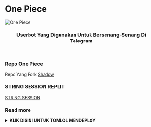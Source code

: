 

# One Piece
![One Piece](https://telegra.ph/file/7cb3e2a987c927701080e.jpg)

<h3 align="center">Userbot Yang Digunakan Untuk Bersenang-Senang Di Telegram</h3>
<p align="center">&nbsp;</p>

### Repo One Piece
Repo Yang Fork [Shadow](https://t.me/coklintoud) 


### STRING SESSION REPLIT

[STRING SESSION](https://replit.com/@aldoaprilyan3/One-Piece-String-Session?v=1)


  ### Read more
<details>
  <summary><b>KLIK DISINI UNTUK TOMLOL MENDEPLOY</b></summary>

## CARA DEPLOY? JANGAN MALAS BACA SAYANG ☺

```
* **[HEROKU](https://www.heroku.com/) Method** 🔧

  > Pertama Dapatkan API_KE & API_HASH Di my.telegram.org (Wajib)

  > Dapatkan String Session Di Termux (Wajib)

  > Next Tekan Tombol Deploy Dibawah

  > Isi Datanya Lalu Tekan Deploy Lagi

  > Terakhir Hidupkan Dyno Lalu Check Logs (settings -> view logs) Jika Berhasil Enjoy :)
```

* HEROKU:
<p align="center">
   <a href = "https://heroku.com/deploy?template=https://github.com/aldoaprilyan3/One-Piece/tree/Lord-Userbot"><img src="https://telegra.ph/file/91fbdc2593f7dba86b9a5.jpg" alt="Press to Takeoff" width="490px"></a>
</p>
<br>
